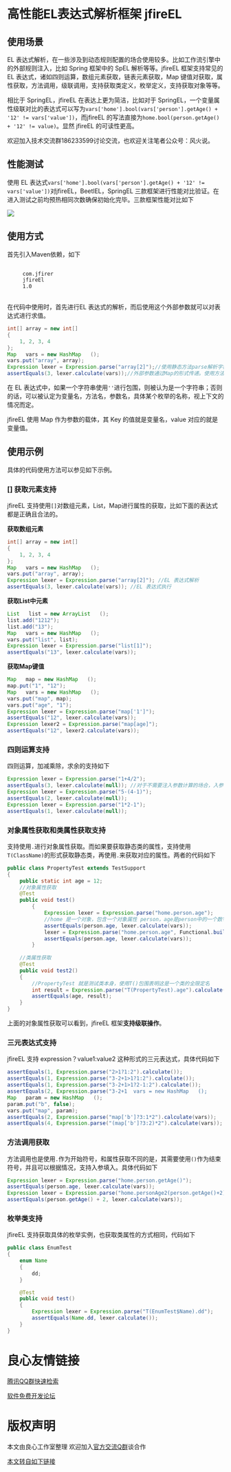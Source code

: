 # 高性能EL表达式解析框架 jfireEL

## 使用场景

EL 表达式解析，在一些涉及到动态规则配置的场合使用较多。比如工作流引擎中的外部规则注入，比如 Spring 框架中的 SpEL 解析等等。jfireEL 框架支持常见的 EL 表达式，诸如四则运算，数组元素获取，链表元素获取，Map 键值对获取，属性获取，方法调用，级联调用，支持获取类定义，枚举定义，支持获取对象等等。

相比于 SpringEL，jfireEL 在表达上更为简洁，比如对于 SpringEL，一个变量属性级联对比的表达式可以写为`vars['home'].bool(vars['person'].getAge() + '12' != vars['value'])`，而jfireEL 的写法直接为`home.bool(person.getAge() + '12' != value)`。显然 jfireEL 的可读性更高。

欢迎加入技术交流群186233599讨论交流，也欢迎关注笔者公众号：风火说。
## 性能测试

使用 EL 表达式`vars['home'].bool(vars['person'].getAge() + '12' != vars['value'])`对jfireEL，BeetlEL，SpringEL 三款框架进行性能对比验证。在进入测试之前均预热相同次数确保初始化完毕。三款框架性能对比如下

![](https://markdownpic-1251577930.cos.ap-chengdu.myqcloud.com/20200208145713.png)

## 使用方式

首先引入Maven依赖，如下

```xml
 
     com.jfirer 
     jfireEl 
     1.0 
 
```

在代码中使用时，首先进行EL 表达式的解析，而后使用这个外部参数就可以对表达式进行求值。

```java
int[] array = new int[]
{
    1, 2, 3, 4
};
Map   vars = new HashMap   ();
vars.put("array", array);
Expression lexer = Expression.parse("array[2]");//使用静态方法parse解析字符串形式的EL表达式，得到一个表达式实例。该表达式是一个并发安全的实例，可以供后续反复的并发的调用。一次生成即可，无需反复生成。
assertEquals(3, lexer.calculate(vars));//外部参数通过Map的形式传递。使用方法calculate根据给定的参数计算得到表达式的值
```

在 EL 表达式中，如果一个字符串使用`''`进行包围，则被认为是一个字符串；否则的话，可以被认定为变量名，方法名，参数名，具体某个枚举的名称，视上下文的情况而定。

jfireEL 使用 Map 作为参数的载体，其 Key 的值就是变量名，value 对应的就是变量值。

## 使用示例

具体的代码使用方法可以参见如下示例。

### [] 获取元素支持

jfireEL 支持使用`[]`对数组元素，List，Map进行属性的获取，比如下面的表达式都是正确且合法的。

**获取数组元素**

```java
int[] array = new int[]
{
    1, 2, 3, 4
};
Map   vars = new HashMap   ();
vars.put("array", array);
Expression lexer = Expression.parse("array[2]"); //EL 表达式解析
assertEquals(3, lexer.calculate(vars)); //EL 表达式执行
```

**获取List中元素**

```java
List   list = new ArrayList   ();
list.add("1212");
list.add("13");
Map   vars = new HashMap   ();
vars.put("list", list);
Expression lexer = Expression.parse("list[1]");
assertEquals("13", lexer.calculate(vars));
```

**获取Map键值**

```java
Map   map = new HashMap   ();
map.put("1", "12");
Map   vars = new HashMap   ();
vars.put("map", map);
vars.put("age", "1");
Expression lexer = Expression.parse("map['1']");
assertEquals("12", lexer.calculate(vars));
Expression lexer2 = Expression.parse("map[age]");
assertEquals("12", lexer2.calculate(vars));
```

### 四则运算支持

四则运算，加减乘除，求余的支持如下

```java
Expression lexer = Expression.parse("1+4/2");
assertEquals(3, lexer.calculate(null)); //对于不需要注入参数计算的场合，入参可以直接为null，不影响运算
Expression lexer = Expression.parse("5-(4-1)");
assertEquals(2, lexer.calculate(null));
Expression lexer = Expression.parse("1*2-1");
assertEquals(1, lexer.calculate(null));
```

### 对象属性获取和类属性获取支持

支持使用`.`进行对象属性获取。而如果要获取静态类的属性，支持使用`T(ClassName)`的形式获取静态类，再使用`.`来获取对应的属性。两者的代码如下

```java
public class PropertyTest extends TestSupport
{
    public static int age = 12;
    //对象属性获取
    @Test
    public void test()
        {
            Expression lexer = Expression.parse("home.person.age");
            //home 是一个对象，包含一个对象属性 person，age是person中的一个数字属性
            assertEquals(person.age, lexer.calculate(vars));
            lexer = Expression.parse("home.person.age", Functional.build().setPropertyFetchByUnsafe(true).setRecognizeEveryTime(false).toFunction());
            assertEquals(person.age, lexer.calculate(vars));
        }
        
    //类属性获取
    @Test
    public void test2()
    {
        //PropertyTest 就是测试类本身，使用T()包围表明这是一个类的全限定名
        int result = Expression.parse("T(PropertyTest).age").calculate();
        assertEquals(age, result);
    }
}
```

上面的对象属性获取可以看到，jfireEL 框架**支持级联操作**。

### 三元表达式支持

jfireEL 支持 expression？value1:value2 这种形式的三元表达式，具体代码如下

```java
assertEquals(1, Expression.parse("2>1?1:2").calculate());
assertEquals(1, Expression.parse("3-2+1>1?1:2").calculate());
assertEquals(1, Expression.parse("3-2+1>1?2-1:2").calculate());
assertEquals(2, Expression.parse("3-2+1  vars = new HashMap   ();
Map   param = new HashMap   ();
param.put("b", false);
vars.put("map", param);
assertEquals(2, Expression.parse("map['b']?3:1*2").calculate(vars));
assertEquals(4, Expression.parse("(map['b']?3:2)*2").calculate(vars));
```

### 方法调用获取

方法调用也是使用`.`作为开始符号，和属性获取不同的是，其需要使用`()`作为结束符号，并且可以根据情况，支持入参填入。具体代码如下

```java
Expression lexer = Expression.parse("home.person.getAge()");
assertEquals(person.age, lexer.calculate(vars));
Expression lexer = Expression.parse("home.personAge2(person.getAge()+2)");//方法调用支持入参，并且支持在入参中执行计算
assertEquals(person.getAge() + 2, lexer.calculate(vars));
```

### 枚举类支持

jfireEL 支持获取具体的枚举实例，也获取类属性的方式相同，代码如下

```java
public class EnumTest
{
    enum Name
    {
        dd;
    }

    @Test
    public void test()
    {
        Expression lexer = Expression.parse("T(EnumTest$Name).dd");
        assertEquals(Name.dd, lexer.calculate());
    }
}
```




 # 良心友情链接

[腾讯QQ群快速检索](http://u.720life.cn/s/8cf73f7c)

[软件免费开发论坛](http://u.720life.cn/s/bbb01dc0)

# 版权声明 

本文由良心工作室整理 欢迎加入[官方交流Q群](https://u.720life.cn/s/f2316816)谈合作

[本文转自如下链接](http://u.720life.cn/g/2e71d0f0a5c601172267ba20d3a43c6ef24c363456e8404312a3fabea96de27c204c2c16e1a1df118b843720d7c1c056bad8342f8537aec68ec4d45d1194532c)